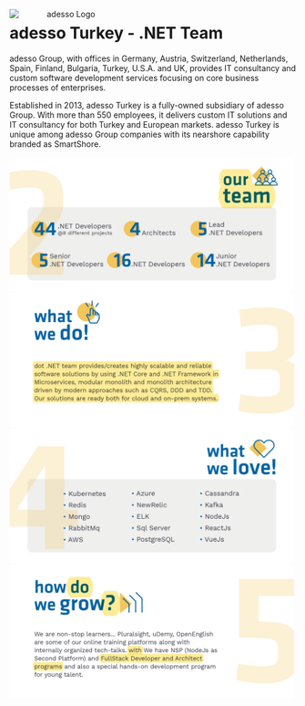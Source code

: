 <p align="center">
  <img alt="adesso Logo" src="https://avatars.githubusercontent.com/u/67153801?v=4" width="200px" align="left" />
  <h1>adesso Turkey - .NET Team</h1>
</p>

adesso Group, with offices in Germany, Austria, Switzerland, Netherlands, Spain, Finland, Bulgaria, Turkey, U.S.A. and UK, provides IT consultancy and custom software development services focusing on core business processes of enterprises. 
 
Established in 2013, adesso Turkey is a fully-owned subsidiary of adesso Group. With more than 550 employees, it delivers custom IT solutions and IT consultancy for both Turkey and European markets. adesso Turkey is unique among adesso Group companies with its nearshore capability branded as SmartShore. 

<div style="align:center">
  <img alt="image_part_002" src="./assets/image_part_002.jpg" width="500px" /> 
  <img alt="image_part_003" src="./assets/image_part_003.jpg" width="500px" /> 
  <img alt="image_part_004" src="./assets/image_part_004.jpg" width="500px" /> 
  <img alt="image_part_005" src="./assets/image_part_005.jpg" width="500px" />
<div/>
